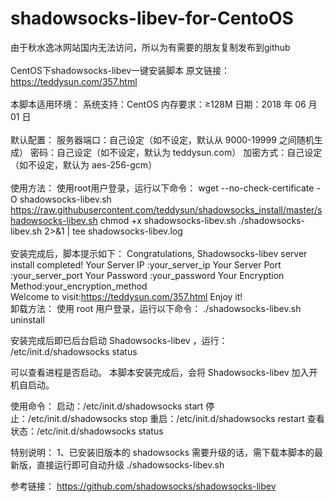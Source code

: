# shadowsocks-libev-for-CentoOS
由于秋水逸冰网站国内无法访问，所以为有需要的朋友复制发布到github
<br> 
<br> 
CentOS下shadowsocks-libev一键安装脚本
原文链接：https://teddysun.com/357.html
<br> <br> 
本脚本适用环境：
系统支持：CentOS
内存要求：≥128M
日期：2018 年 06 月 01 日
<br> <br> 
默认配置：
服务器端口：自己设定（如不设定，默认从 9000-19999 之间随机生成）
密码：自己设定（如不设定，默认为 teddysun.com）
加密方式：自己设定（如不设定，默认为 aes-256-gcm）
<br> <br> 
使用方法：
使用root用户登录，运行以下命令：
wget --no-check-certificate -O shadowsocks-libev.sh https://raw.githubusercontent.com/teddysun/shadowsocks_install/master/shadowsocks-libev.sh
chmod +x shadowsocks-libev.sh
./shadowsocks-libev.sh 2>&1 | tee shadowsocks-libev.log
<br> <br> 
安装完成后，脚本提示如下：
Congratulations, Shadowsocks-libev server install completed!
Your Server IP        :your_server_ip
Your Server Port      :your_server_port
Your Password         :your_password
Your Encryption Method:your_encryption_method
<br> 
Welcome to visit:https://teddysun.com/357.html
Enjoy it!
<br> 
卸载方法：
使用 root 用户登录，运行以下命令：
./shadowsocks-libev.sh uninstall


安装完成后即已后台启动 Shadowsocks-libev ，运行：
/etc/init.d/shadowsocks status

可以查看进程是否启动。
本脚本安装完成后，会将 Shadowsocks-libev 加入开机自启动。


使用命令：
启动：/etc/init.d/shadowsocks start
停止：/etc/init.d/shadowsocks stop
重启：/etc/init.d/shadowsocks restart
查看状态：/etc/init.d/shadowsocks status


特别说明：
1、已安装旧版本的 shadowsocks 需要升级的话，需下载本脚本的最新版，直接运行即可自动升级
./shadowsocks-libev.sh


参考链接：
https://github.com/shadowsocks/shadowsocks-libev
